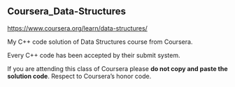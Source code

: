 ## Coursera_Data-Structures

https://www.coursera.org/learn/data-structures/

My C++ code solution of Data Structures course from Coursera.

Every C++ code has been accepted by their submit system.

If you are attending this class of Coursera please **do not copy and paste the solution code**. Respect to Coursera’s honor code.
